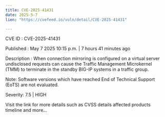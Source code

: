 ```yaml
---
title: CVE-2025-41431
date: 2025-5-7
lien: "https://cvefeed.io/vuln/detail/CVE-2025-41431"

---
```


CVE ID : CVE-2025-41431

Published :  May 7
2025
10:15 p.m. | 7 hours
41 minutes ago

Description : When connection mirroring is configured on a virtual server
undisclosed requests can cause the Traffic Management Microkernel (TMM) to terminate in the standby BIG-IP systems in a traffic group. 


Note: Software versions which have reached End of Technical Support (EoTS) are not evaluated.

Severity: 7.5 | HIGH

Visit the link for more details
such as CVSS details
affected products
timeline
and more...

